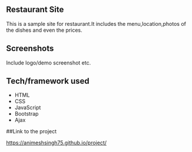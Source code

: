 ## Restaurant Site
This is a sample site for restaurant.It includes the menu,location,photos of the dishes and even the prices.

## Screenshots
Include logo/demo screenshot etc.

## Tech/framework used
* HTML
* CSS
* JavaScript
* Bootstrap
* Ajax



##Link to the project 

https://animeshsingh75.github.io/project/



